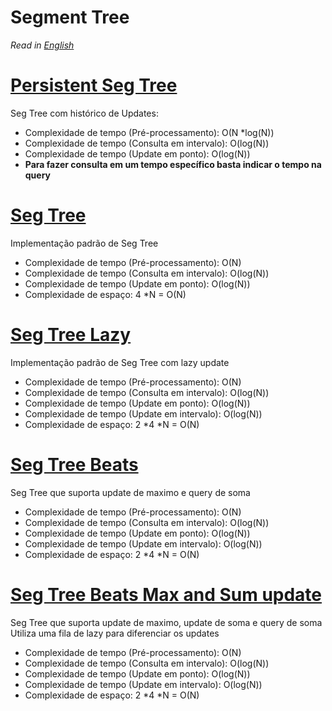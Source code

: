 # Segment Tree

*Read in [English](README.en.md)*

# [Persistent Seg Tree](persistent_seg_tree.cpp)
Seg Tree com histórico de Updates:
- Complexidade de tempo (Pré-processamento): O(N *log(N))
- Complexidade de tempo (Consulta em intervalo): O(log(N))
- Complexidade de tempo (Update em ponto): O(log(N))
- **Para fazer consulta em um tempo específico basta indicar o tempo na query**

# [Seg Tree](seg_tree.cpp)
Implementação padrão de Seg Tree
- Complexidade de tempo (Pré-processamento): O(N)
- Complexidade de tempo (Consulta em intervalo): O(log(N))
- Complexidade de tempo (Update em ponto): O(log(N))
- Complexidade de espaço: 4 *N = O(N)

# [Seg Tree Lazy](seg_tree_lazy.cpp)
Implementação padrão de Seg Tree com lazy update
- Complexidade de tempo (Pré-processamento): O(N)
- Complexidade de tempo (Consulta em intervalo): O(log(N))
- Complexidade de tempo (Update em ponto): O(log(N))
- Complexidade de tempo (Update em intervalo): O(log(N))
- Complexidade de espaço: 2 *4 *N = O(N)

# [Seg Tree Beats](seg_tree_beats.cpp)
Seg Tree que suporta update de maximo e query de soma
- Complexidade de tempo (Pré-processamento): O(N)
- Complexidade de tempo (Consulta em intervalo): O(log(N))
- Complexidade de tempo (Update em ponto): O(log(N))
- Complexidade de tempo (Update em intervalo): O(log(N))
- Complexidade de espaço: 2 *4 *N = O(N)

# [Seg Tree Beats Max and Sum update](seg_tree_beats_max_and_sum_update.cpp)
Seg Tree que suporta update de maximo, update de soma e query de soma
Utiliza uma fila de lazy para diferenciar os updates
- Complexidade de tempo (Pré-processamento): O(N)
- Complexidade de tempo (Consulta em intervalo): O(log(N))
- Complexidade de tempo (Update em ponto): O(log(N))
- Complexidade de tempo (Update em intervalo): O(log(N))
- Complexidade de espaço: 2 *4 *N = O(N)
